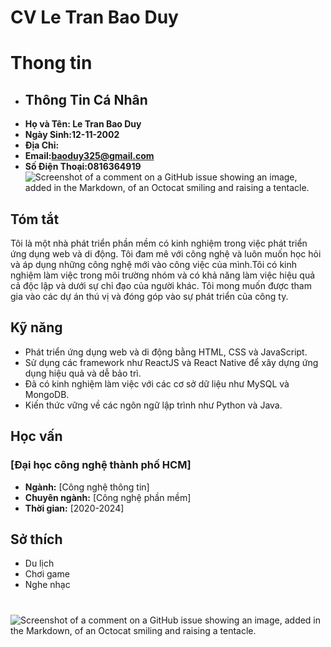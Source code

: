 # CV Le Tran Bao Duy
# Thong tin
- ## Thông Tin Cá Nhân
- **Họ và Tên: Le Tran Bao Duy**
- **Ngày Sinh:12-11-2002**
- **Địa Chỉ:**
- **Email:baoduy325@gmail.com**
- **Số Điện Thoại:0816364919** 
![Screenshot of a comment on a GitHub issue showing an image, added in the Markdown, of an Octocat smiling and raising a tentacle.](https://i.pinimg.com/564x/31/01/2b/31012ba19d50f3c9b35224d294fed404.jpg)   
## Tóm tắt
Tôi là một nhà phát triển phần mềm có kinh nghiệm trong việc phát triển ứng dụng web và di động. Tôi đam mê với công nghệ và luôn muốn học hỏi và áp dụng những công nghệ mới vào công việc của mình.Tôi có kinh nghiệm làm việc trong môi trường nhóm và có khả năng làm việc hiệu quả cả độc lập và dưới sự chỉ đạo của người khác. Tôi mong muốn được tham gia vào các dự án thú vị và đóng góp vào sự phát triển của công ty.

## Kỹ năng
- Phát triển ứng dụng web và di động bằng HTML, CSS và JavaScript.
- Sử dụng các framework như ReactJS và React Native để xây dựng ứng dụng hiệu quả và dễ bảo trì.
- Đã có kinh nghiệm làm việc với các cơ sở dữ liệu như MySQL và MongoDB.
- Kiến thức vững về các ngôn ngữ lập trình như Python và Java.

## Học vấn
### [Đại học công nghệ thành phố HCM]
- **Ngành:** [Công nghệ thông tin]
- **Chuyên ngành:** [Công nghệ phần mềm]
- **Thời gian:** [2020-2024]
## Sở thích
- Du lịch
- Chơi game
- Nghe nhạc
#
![Screenshot of a comment on a GitHub issue showing an image, added in the Markdown, of an Octocat smiling and raising a tentacle.](https://i.pinimg.com/564x/c1/86/c8/c186c89ed17db6677ae7d2c1f9592b25.jpg)